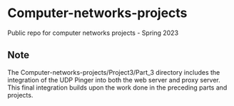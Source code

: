 # Computer-networks-projects
Public repo for computer networks projects - Spring 2023

## Note
The Computer-networks-projects/Project3/Part_3 directory includes the integration of the UDP Pinger into both the web server and proxy server. This final integration builds upon the work done in the preceding parts and projects.
